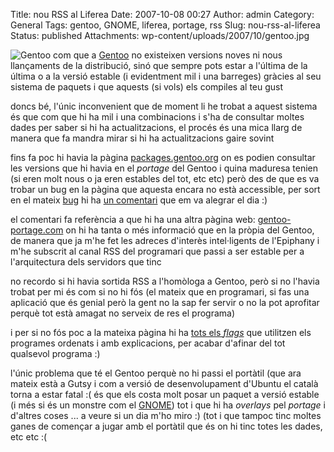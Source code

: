 Title: nou RSS al Liferea
Date: 2007-10-08 00:27
Author: admin
Category: General
Tags: gentoo, GNOME, liferea, portage, rss
Slug: nou-rss-al-liferea
Status: published
Attachments: wp-content/uploads/2007/10/gentoo.jpg

![Gentoo]({static}wp-content/uploads/2007/10/gentoo.jpg) com que a <a href="http://www.gentoo.org" target="_blank" rel="noopener">Gentoo</a> no existeixen versions noves ni nous llançaments de la distribució, sinó que sempre pots estar a l'última de la última o a la versió estable (i evidentment mil i una barreges) gràcies al seu sistema de paquets i que aquests (si vols) els compiles al teu gust

doncs bé, l'únic inconvenient que de moment li he trobat a aquest sistema és que com que hi ha mil i una combinacions i s'ha de consultar moltes dades per saber si hi ha actualitzacions, el procés és una mica llarg de manera que fa mandra mirar si hi ha actualitzacions gaire sovint

fins fa poc hi havia la pàgina <a href="http://packages.gentoo.org/" target="_blank" rel="noopener">packages.gentoo.org</a> on es podien consultar les versions que hi havia en el *portage* del Gentoo i quina maduresa tenien (si eren molt nous o ja eren estables del tot, etc etc) però des de que es va trobar un bug en la pàgina que aquesta encara no està accessible, per sort en el mateix <a href="http://bugs.gentoo.org/show_bug.cgi?id=187971" target="_blank" rel="noopener">bug</a> hi ha <a href="http://bugs.gentoo.org/show_bug.cgi?id=187971#c72" target="_blank" rel="noopener">un comentari</a> que em va alegrar el dia :)

el comentari fa referència a que hi ha una altra pàgina web: <a href="http://www.gentoo-portage.com" target="_blank" rel="noopener">gentoo-portage.com</a> on hi ha tanta o més informació que en la pròpia del Gentoo, de manera que ja m'he fet les adreces d'interès intel·ligents de l'Epiphany i m'he subscrit al canal RSS del programari que passi a ser estable per a l'arquitectura dels servidors que tinc

no recordo si hi havia sortida RSS a l'homòloga a Gentoo, però si no l'havia trobat per mi és com si no hi fós (el mateix que en programari, si fas una aplicació que és genial però la gent no la sap fer servir o no la pot aprofitar perquè tot està amagat no serveix de res el programa)

i per si no fós poc a la mateixa pàgina hi ha <a href="http://www.gentoo-portage.com/USE" target="_blank" rel="noopener">tots els <em>flags</em></a> que utilitzen els programes ordenats i amb explicacions, per acabar d'afinar del tot qualsevol programa :)

l'únic problema que té el Gentoo perquè no hi passi el portàtil (que ara mateix està a Gutsy i com a versió de desenvolupament d'Ubuntu el català torna a estar fatal :( és que els costa molt posar un paquet a versió estable (i més si és un monstre com el <a href="http://www.gnome.org" target="_blank" rel="noopener">GNOME</a>) tot i que hi ha *overlays* pel *portage* i d'altres coses ... a veure si un dia m'ho miro :) (tot i que tampoc tinc moltes ganes de començar a jugar amb el portàtil que és on hi tinc totes les dades, etc etc :(
